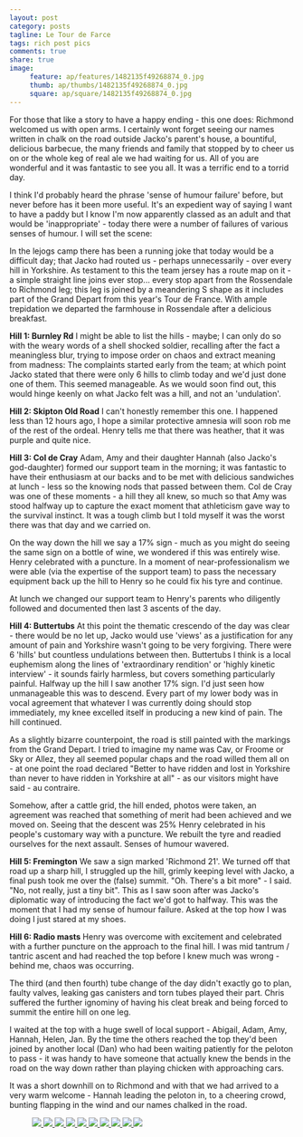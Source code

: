 ```yaml
---
layout: post
category: posts
tagline: Le Tour de Farce
tags: rich post pics
comments: true
share: true
image: 
     feature: ap/features/1482135f49268874_0.jpg
     thumb: ap/thumbs/1482135f49268874_0.jpg
     square: ap/square/1482135f49268874_0.jpg
---
```

For those that like a story to have a happy ending - this one does:
Richmond welcomed us with open arms. I certainly wont forget seeing
our names written in chalk on the road outside Jacko's parent's house,
a bountiful, delicious barbecue, the many friends and family that
stopped by to cheer us on or the whole keg of real ale we had waiting
for us. All of you are wonderful and it was fantastic to see you all.
It was a terrific end to a torrid day.

I think I'd probably heard the phrase 'sense of humour failure'
before, but never before has it been more useful. It's an expedient
way of saying I want to have a paddy but I know I'm now apparently
classed as an adult and that would be 'inappropriate' - today there
were a number of failures of various senses of humour. I will set the
scene:

In the lejogs camp there has been a running joke that today would be a
difficult day; that Jacko had routed us - perhaps unnecessarily - over
every hill in Yorkshire. As testament to this the team jersey has a
route map on it - a simple straight line joins ever stop... every stop
apart from the Rossendale to Richmond leg; this leg is joined by a
meandering S shape as it includes part of the Grand Depart from this
year's Tour de France. With ample trepidation we departed the
farmhouse in Rossendale after a delicious breakfast.

**Hill 1: Burnley Rd**
I might be able to list the hills - maybe; I can only do so with the
weary words of a shell shocked soldier, recalling after the fact a
meaningless blur, trying to impose order on chaos and extract meaning
from madness: The complaints started early from the team; at which
point Jacko stated that there were only 6 hills to climb today and
we'd just done one of them. This seemed manageable. As we would soon
find out, this would hinge keenly on what Jacko felt was a hill, and
not an 'undulation'.

**Hill 2: Skipton Old Road**
I can't honestly remember this one. I happened less than 12 hours ago,
I hope a similar protective amnesia will soon rob me of the rest of
the ordeal. Henry tells me that there was heather, that it was purple
and quite nice.

**Hill 3: Col de Cray**
Adam, Amy and their daughter Hannah (also Jacko's god-daughter) formed
our support team in the morning; it was fantastic to have their
enthusiasm at our backs and to be met with delicious sandwiches at
lunch - less so the knowing nods that passed between them. Col de Cray
was one of these moments - a hill they all knew, so much so that Amy
was stood halfway up to capture the exact moment that athleticism gave
way to the survival instinct. It was a tough climb but I told myself
it was the worst there was that day and we carried on.

On the way down the hill we say a 17% sign - much as you might do
seeing the same sign on a bottle of wine, we wondered if this was
entirely wise. Henry celebrated with a puncture. In a moment of
near-professionalism we were able (via the expertise of the support
team) to pass the necessary equipment back up the hill to Henry so he
could fix his tyre and continue.

At lunch we changed our support team to Henry's parents who diligently
followed and documented then last 3 ascents of the day.

**Hill 4: Buttertubs**
At this point the thematic crescendo of the day was clear - there
would be no let up, Jacko would use 'views' as a justification for any
amount of pain and Yorkshire wasn't going to be very forgiving. There
were 6 'hills' but countless undulations between then. Buttertubs I
think is a local euphemism along the lines of 'extraordinary
rendition' or 'highly kinetic interview' - it sounds fairly harmless,
but covers something particularly painful.
Halfway up the hill I saw another 17% sign. I'd just seen how
unmanageable this was to descend. Every part of my lower body was in
vocal agreement that whatever I was currently doing should stop
immediately, my knee excelled itself in producing a new kind of pain.
The hill continued.

As a slightly bizarre counterpoint, the road is still painted with the
markings from the Grand Depart. I tried to imagine my name was Cav, or
Froome or Sky or Allez, they all seemed popular chaps and the road
willed them all on - at one point the road declared "Better to have
ridden and lost in Yorkshire than never to have ridden in Yorkshire at
all" - as our visitors might have said - au contraire.

Somehow, after a cattle grid, the hill ended, photos were taken, an
agreement was reached that something of merit had been achieved and we
moved on.
Seeing that the descent was 25% Henry celebrated in his people's
customary way with a puncture. We rebuilt the tyre and readied
ourselves for the next assault. Senses of humour wavered.

**Hill 5: Fremington**
We saw a sign marked 'Richmond 21'. We turned off that road up a sharp
hill, I struggled up the hill, grimly keeping level with Jacko, a
final push took me over the (false) summit. "Oh. There's a bit more" -
I said. "No, not really, just a tiny bit". This as I saw soon after
was Jacko's diplomatic way of introducing the fact we'd got to
halfway. This was the moment that I had my sense of humour failure.
Asked at the top how I was doing I just stared at my shoes.

**Hill 6: Radio masts**
Henry was overcome with excitement and celebrated with a further
puncture on the approach to the final hill. I was mid tantrum /
tantric ascent and had reached the top before I knew much was wrong -
behind me, chaos was occurring.

The third (and then fourth) tube change of the day didn't exactly go
to plan, faulty valves, leaking gas canisters and torn tubes played
their part. Chris suffered the further ignominy of having his cleat
break and being forced to summit the entire hill on one leg.

I waited at the top with a huge swell of local support - Abigail,
Adam, Amy, Hannah, Helen, Jan. By the time the others reached the top
they'd been joined by another local (Dan) who had been waiting
patiently for the peloton to pass - it was handy to have someone that
actually knew the bends in the road on the way down rather than
playing chicken with approaching cars.

It was a short downhill on to Richmond and with that we had arrived to
a very warm welcome - Hannah leading the peloton in, to a cheering
crowd, bunting flapping in the wind and our names chalked in the road.
<figure class="third">
<a href="/images/ap/standard/1482135f49268874_0.jpg">
<img src="/images/ap/standard/1482135f49268874_0.jpg">
</a><a href="/images/ap/standard/1482135f49268874_1.jpg">
<img src="/images/ap/standard/1482135f49268874_1.jpg">
</a><a href="/images/ap/standard/1482135f49268874_2.jpg">
<img src="/images/ap/standard/1482135f49268874_2.jpg">
</a><a href="/images/ap/standard/1482135f49268874_3.jpg">
<img src="/images/ap/standard/1482135f49268874_3.jpg">
</a><a href="/images/ap/standard/1482135f49268874_4.jpg">
<img src="/images/ap/standard/1482135f49268874_4.jpg">
</a><a href="/images/ap/standard/1482135f49268874_5.jpg">
<img src="/images/ap/standard/1482135f49268874_5.jpg">
</a><a href="/images/ap/standard/1482135f49268874_6.jpg">
<img src="/images/ap/standard/1482135f49268874_6.jpg">
</a><a href="/images/ap/standard/1482135f49268874_7.jpg">
<img src="/images/ap/standard/1482135f49268874_7.jpg">
</a><a href="/images/ap/standard/1482135f49268874_8.jpg">
<img src="/images/ap/standard/1482135f49268874_8.jpg">
</a><a href="/images/ap/standard/1482135f49268874_9.jpg">
<img src="/images/ap/standard/1482135f49268874_9.jpg">
</a></figure>